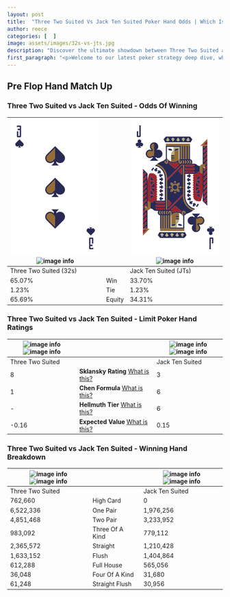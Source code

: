 ```yaml
---
layout: post
title:  "Three Two Suited Vs Jack Ten Suited Poker Hand Odds | Which Is The Better Hand In Poker? A Complete Guide"
author: reece
categories: [  ]
image: assets/images/32s-vs-jts.jpg
description: "Discover the ultimate showdown between Three Two Suited and Jack Ten Suited in poker! Uncover the odds, strategies, and scenarios where one hand triumphs over the other. Get ready to up your poker game with this thrilling analysis."
first_paragraph: "<p>Welcome to our latest poker strategy deep dive, where we're pitting two distinct hands against each other in a high-stakes showdown: Three Two Suited vs Jack Ten Suited.</p><p>In the dynamic world of poker, every decision counts, and knowing which hand holds the upper hand is key to your success at the table.</p><p>In this article, we'll dissect these two hands, explore the scenarios where one dominates the other, and equip you with the knowledge to make strategic choices that can tip the odds in your favor.</p><p>Get ready to unravel the intriguing dynamics of these poker hands and elevate your game to new heights.</p>"
---
```




[comment]: # (sp0)

## Pre Flop Hand Match Up

<div class="table hand-ratings" markdown="1"> 



### Three Two Suited vs Jack Ten Suited - Odds Of Winning


    
| ![image info](assets/images/hand1/3.png) ![image info](assets/images/hand1/2s.png) |  | ![image info](assets/images/hand2/j.png) ![image info](assets/images/hand2/ts.png) |
| -------- | -------- | -------- |
| Three Two Suited (32s) |  | Jack Ten Suited (JTs) |
| 65.07% | Win | 33.70% |
| 1.23% | Tie | 1.23% |
| 65.69% | Equity | 34.31% |




[comment]: # (sp1)



### Three Two Suited vs Jack Ten Suited - Limit Poker Hand Ratings


    
| ![image info](https://www.riverpairs.com/assets/images/hand1/3.png) ![image info](https://www.riverpairs.com/assets/images/hand1/2s.png) |  | ![image info](https://www.riverpairs.com/assets/images/hand2/j.png) ![image info](https://www.riverpairs.com/assets/images/hand2/ts.png) |
| -------- | -------- | -------- |
| Three Two Suited |  | Jack Ten Suited |
| 8 | **Sklansky Rating** [What is this?](/sklansky-rating-explained) | 3 |
| 1 | **Chen Formula** [What is this?](/chen-formula-explained) | 6 |
| - | **Hellmuth Tier** [What is this?](/Hellmuth-tier-explained) | 6 |
| -0.16 | **Expected Value** [What is this?](/expected-value-explained) | 0.15 |




[comment]: # (sp2)



### Three Two Suited vs Jack Ten Suited - Winning Hand Breakdown


    
| ![image info](https://www.riverpairs.com/assets/images/hand1/3.png) ![image info](https://www.riverpairs.com/assets/images/hand1/2s.png) |  | ![image info](https://www.riverpairs.com/assets/images/hand2/j.png) ![image info](https://www.riverpairs.com/assets/images/hand2/ts.png) |
| -------- | -------- | -------- |
| Three Two Suited |  | Jack Ten Suited |
| 762,660 | High Card | 0 |
| 6,522,336 | One Pair | 1,976,256 |
| 4,851,468 | Two Pair | 3,233,952 |
| 983,092 | Three Of A Kind | 779,112 |
| 2,365,572 | Straight | 1,210,428 |
| 1,633,152 | Flush | 1,404,864 |
| 612,288 | Full House | 565,056 |
| 36,048 | Four Of A Kind | 31,680 |
| 61,248 | Straight Flush | 30,956 |




[comment]: # (sp3)



</div>

[comment]: # (sp4)



[comment]: # (sp5)

